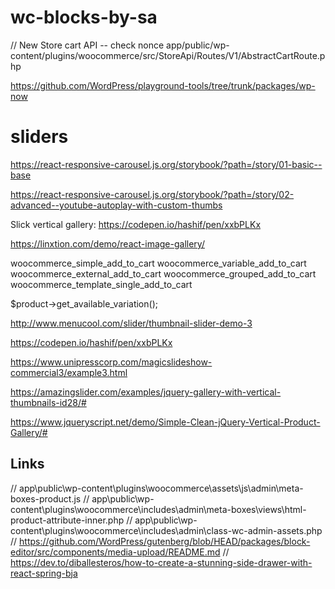 # wc-blocks-by-sa

// New Store cart API -- check nonce
app/public/wp-content/plugins/woocommerce/src/StoreApi/Routes/V1/AbstractCartRoute.php



https://github.com/WordPress/playground-tools/tree/trunk/packages/wp-now

# sliders

https://react-responsive-carousel.js.org/storybook/?path=/story/01-basic--base

https://react-responsive-carousel.js.org/storybook/?path=/story/02-advanced--youtube-autoplay-with-custom-thumbs


Slick vertical gallery: https://codepen.io/hashif/pen/xxbPLKx

https://linxtion.com/demo/react-image-gallery/



woocommerce_simple_add_to_cart
woocommerce_variable_add_to_cart
woocommerce_external_add_to_cart
woocommerce_grouped_add_to_cart
woocommerce_template_single_add_to_cart

$product->get_available_variation();



http://www.menucool.com/slider/thumbnail-slider-demo-3

https://codepen.io/hashif/pen/xxbPLKx

https://www.unipresscorp.com/magicslideshow-commercial3/example3.html

https://amazingslider.com/examples/jquery-gallery-with-vertical-thumbnails-id28/#

https://www.jqueryscript.net/demo/Simple-Clean-jQuery-Vertical-Product-Gallery/#

## Links

// app\public\wp-content\plugins\woocommerce\assets\js\admin\meta-boxes-product.js
// app\public\wp-content\plugins\woocommerce\includes\admin\meta-boxes\views\html-product-attribute-inner.php
// app\public\wp-content\plugins\woocommerce\includes\admin\class-wc-admin-assets.php
// https://github.com/WordPress/gutenberg/blob/HEAD/packages/block-editor/src/components/media-upload/README.md
// https://dev.to/diballesteros/how-to-create-a-stunning-side-drawer-with-react-spring-bja
